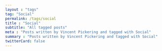 ```yaml
---
layout : "tags"
tag: "Social"
permalink: /tags/social
title : "Social"
subtitle: "All tagged posts"
meta : "Posts written by Vincent Pickering and tagged with Social"
summary : "Posts written by Vincent Pickering and tagged with Social"
twitterCard: false
---
```

